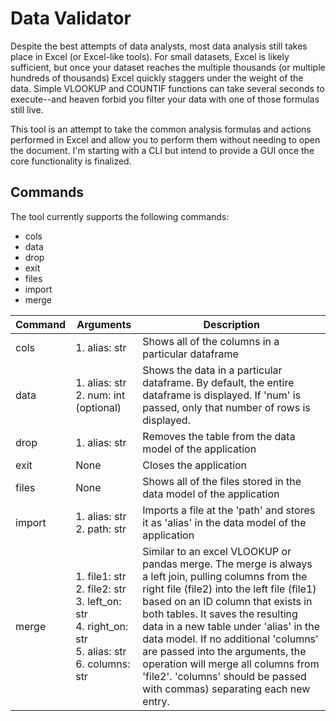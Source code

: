 # Data Validator
Despite the best attempts of data analysts, most data analysis still takes place in Excel (or Excel-like tools). For small datasets, Excel is likely sufficient, but once your dataset reaches the multiple thousands (or multiple hundreds of thousands) Excel quickly staggers under the weight of the data. Simple VLOOKUP and COUNTIF functions can take several seconds to execute--and heaven forbid you filter your data with one of those formulas still live.

This tool is an attempt to take the common analysis formulas and actions performed in Excel and allow you to perform them without needing to open the document. I'm starting with a CLI but intend to provide a GUI once the core functionality is finalized.

## Commands
The tool currently supports the following commands:

   - cols
   - data
   - drop
   - exit
   - files
   - import
   - merge

| Command | Arguments | Description |
| --- | --- | --- |
| cols | 1. alias: str  | Shows all of the columns in a particular dataframe | 
| data | 1. alias: str <br> 2. num: int (optional) | Shows the data in a particular dataframe. By default, the entire dataframe is displayed. If 'num' is passed, only that number of rows is displayed. | 
| drop | 1. alias: str | Removes the table from the data model of the application |
| exit | None | Closes the application |
| files | None | Shows all of the files stored in the data model of the application |
| import | 1. alias: str <br> 2. path: str | Imports a file at the 'path' and stores it as 'alias' in the data model of the application |
| merge | 1. file1: str <br> 2. file2: str <br> 3. left_on: str <br> 4. right_on: str <br> 5. alias: str <br> 6. columns: str | Similar to an excel VLOOKUP or pandas merge. The merge is always a left join, pulling columns from the right file (file2) into the left file (file1) based on an ID column that exists in both tables. It saves the resulting data in a new table under 'alias' in the data model. If no additional 'columns' are passed into the arguments, the operation will merge all columns from 'file2'. 'columns' should be passed with commas) separating each new entry. |